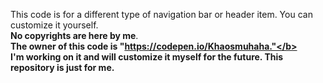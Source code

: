 This code is for a different type of navigation bar or header item. You can customize it yourself.<br>
<b>No copyrights are here by me</b>.<br>
<b>The owner of this code is "https://codepen.io/Khaosmuhaha."</b></br>
I'm working on it and will customize it myself for the future. This repository is just for me.

